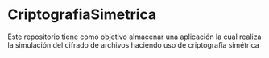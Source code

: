 # CriptografiaSimetrica
Este repositorio tiene como objetivo almacenar una aplicación la cual realiza la simulación del cifrado de archivos haciendo uso de criptografía simétrica
